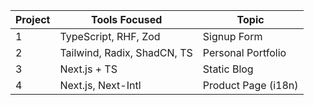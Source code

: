 | Project | Tools Focused               | Topic               |
| ------- | --------------------------- | ------------------- |
| 1       | TypeScript, RHF, Zod        | Signup Form         |
| 2       | Tailwind, Radix, ShadCN, TS | Personal Portfolio  |
| 3       | Next.js + TS                | Static Blog         |
| 4       | Next.js, Next-Intl          | Product Page (i18n) |
